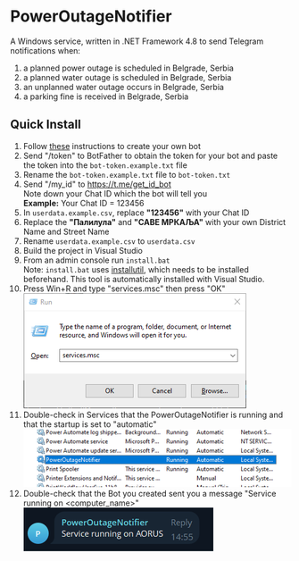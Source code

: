 # PowerOutageNotifier

A Windows service, written in .NET Framework 4.8 to send Telegram notifications when:
1. a planned power outage is scheduled in Belgrade, Serbia
2. a planned water outage is scheduled in Belgrade, Serbia
3. an unplanned water outage occurs in Belgrade, Serbia
4. a parking fine is received in Belgrade, Serbia

## Quick Install

1. Follow [these](https://www.directual.com/lesson-library/how-to-create-a-telegram-bot) instructions to create your own bot
1. Send "/token" to BotFather to obtain the token for your bot and paste the token into the `bot-token.example.txt` file
1. Rename the `bot-token.example.txt` file to `bot-token.txt`
1. Send "/my_id" to https://t.me/get_id_bot  
Note down your Chat ID which the bot will tell you  
**Example:** Your Chat ID = 123456
1. In `userdata.example.csv`, replace **"123456"** with your Chat ID
1. Replace the **"Палилула"** and **"САВЕ МРКАЉА"** with your own District Name and Street Name
1. Rename `userdata.example.csv` to `userdata.csv`
1. Build the project in Visual Studio
1. From an admin console run ``install.bat``  
Note: `install.bat` uses [installutil](https://learn.microsoft.com/en-us/dotnet/framework/tools/installutil-exe-installer-tool), which needs to be installed beforehand. This tool is automatically installed with Visual Studio.
1. Press Win+R and type "services.msc" then press "OK"  
![screenshot of run](./docs/run-services.png)
1. Double-check in Services that the PowerOutageNotifier is running and that the startup is set to "automatic"  
![screenshot of services](./docs/services.png)
1. Double-check that the Bot you created sent you a message "Service running on <computer_name>"  
![screenshot of service running](./docs/service-running.png)